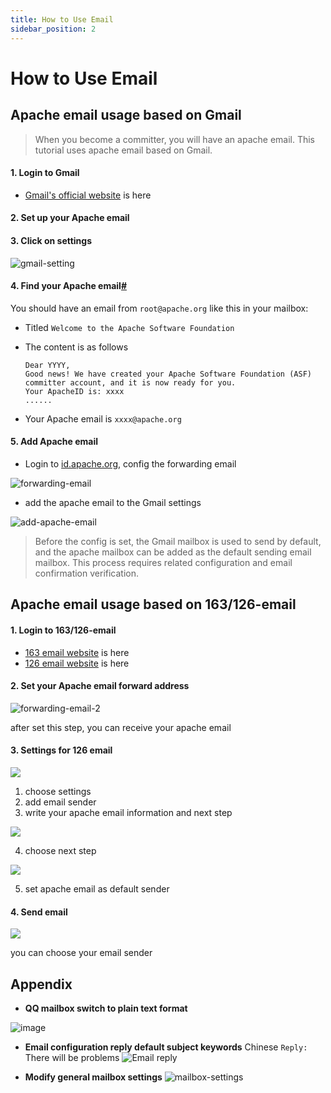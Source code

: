```yaml
---
title: How to Use Email
sidebar_position: 2
---
```


# How to Use Email

## Apache email usage based on Gmail

> When you become a committer, you will have an apache email. This tutorial uses apache email based on Gmail.

#### 1. Login to Gmail

* [Gmail's official website](https://gmail.google.com) is here

#### 2. Set up your Apache email

#### 3. Click on settings

![gmail-setting](../images/email/gmail-setting.png)

#### 4. Find your Apache email[#](https://shenyu.apache.org/community/use-apache-email/#4-find-your-apache-email)

You should have an email from `root@apache.org` like this in your mailbox:

- Titled `Welcome to the Apache Software Foundation`

- The content is as follows

  ```text
  Dear YYYY,
  Good news! We have created your Apache Software Foundation (ASF) committer account, and it is now ready for you.
  Your ApacheID is: xxxx
  ......
  ```

- Your Apache email is `xxxx@apache.org`

#### 5. Add Apache email

- Login to [id.apache.org](https://id.apache.org/), config the forwarding email

![forwarding-email](../images/email/forwarding-email.png)

- add the apache email to the Gmail settings

![add-apache-email](../images/email/add-apache-email.png)

> Before the config is set, the Gmail mailbox is used to send by default, and the apache mailbox can be added as the default sending email mailbox. This process requires related configuration and email confirmation verification.

## Apache email usage based on 163/126-email

#### 1. Login to 163/126-email

* [163 email website](https://mail.163.com) is here
* [126 email website](https://mail.126.com/) is here

#### 2. Set your Apache email forward address

![forwarding-email-2](../images/email/forwarding-email.png)

after set this step, you can receive your apache email

#### 3. Settings for 126 email

![](../images/email/126email-settings.png)

1. choose settings
2. add email sender
3. write your apache email information and next step

![](../images/email/126email-settings-2.png)

4. choose next step

![](../images/email/126-default-sender.png)

5. set apache email as default sender

#### 4. Send email

![](../images/email/126-send-email.png)

you can choose your email sender

## Appendix

- **QQ mailbox switch to plain text format**

![image](https://user-images.githubusercontent.com/11496700/149449779-d0116bb1-de9e-4cc4-98fb-af3327b15c09.png)

- **Email configuration reply default subject keywords** Chinese `Reply: `There will be problems ![Email reply](../images/email/email-reply.png)

- **Modify general mailbox settings** ![mailbox-settings](../images/email/mailbox-settings.png)

